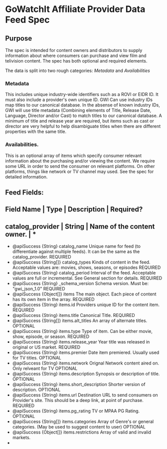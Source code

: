 # GoWatchIt Affiliate Provider Data Feed Spec

## Purpose
The spec is intended for content owners and distributors to supply information about where consumers can purchase and view film and telivision content. The spec has both optional and required elements. 

The data is split into two rough categories: _Metadata_ and _Availabilities_

### Metadata
This includes unique industry-wide identifiers such as a ROVI or EIDR ID. It must also include a provider's own unique ID. GWI Can use industry IDs map titles to our canonical database. In the absense of known industry IDs, GWI will use title metadata (Combining elements of Title, Release Date, Language, Director and/or Cast) to match titles to our canonical database. A minimum of title and release year are required, but items such as cast or director are very helpful to help disambiguate titles when there are different properties with the same title. 

### Availabilities. 
This is an optional array of items which specify consumer relevant information about the purchasing and/or viewing the content. We require some URL in order to send the consumer on relevant platforms. On other platforms, things like network or TV channel may used. See the spec for detailed information. 

## Feed Fields:

 Field Name | Type | Description | Required? 
 -------------------------------------------
 catalog_provider | String | Name of the content owner. | *
----


 * @apiSuccess {String}     catalog_name      Unique name for feed (to differentiate against multiple feeds). It can be the same as the catalog_provider. REQUIRED
 * @apiSuccess {String[]}   catalog_types     Kinds of content in the feed. Acceptable values are: movies, shows, seasons, or episodes REQUIRED
 * @apiSuccess {String}     catalog_period    Interval of the feed. Acceptable values are full or incremental. See General section for details.  REQUIRED
 * @apiSuccess {String}     _schema_version   Schema version. Must be: "gwi_json_1.0" REQUIRED
 * @apiSuccess {Object[]}   items             The main object. Each piece of content has its own item in the array. REQUIRED
 * @apiSuccess {String}     items.id          Providers unique ID for the content item. REQUIRED
 * @apiSuccess {String}     items.title       Canonical Title. REQUIRED
 * @apiSuccess {String[]}   items.alt_titles  An array of alternate titles. OPTIONAL
 * @apiSuccess {String}     items.type        Type of item. Can be either movie, show, episode, or season. REQUIRED
 * @apiSuccess {String}     items.release_year  Year title was released in original or US market. REQUIRED
 * @apiSuccess {String}     items.premier     Date item premiered. Usually used for TV titles. OPTIONAL
 * @apiSuccess {String}     items.network     Orignal Network content aired on. Only relveant for TV OPTIONAL
 * @apiSuccess {String}     items.description Synopsis or description of title. OPTIONAL
 * @apiSuccess {String}     items.short_description Shorter version of description. OPTIONAL
 * @apiSuccess {String}     items.url         Destination URL to send consumers on Provider's site. This should be a deep link, at point of purchase. REQUIRED
 * @apiSuccess {String}     items.pg_rating   TV or MPAA PG Rating. OPTIONAL
 * @apiSuccess {String[]}   items.categories  Array of Genre's or general categories. (May be used to suggest content to user) OPTIONAL
 * @apiSuccess {Object[]}   items.restrictions Array of valid and invalid markets. 
 * 


